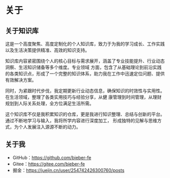 # 关于

## 关于知识库

这是一个高度聚焦、高度定制化的个人知识库，致力于为我的学习成长、工作实践以及生活决策提供精准、高效的知识支持。

知识库内容紧密围绕个人的核心目标与需求展开，涵盖了专业技能提升、行业动态洞察、生活知识储备等多个维度。专业领域
方面，包含了从基础理论到前沿实践的各类知识点，形成了一个完整的知识体系，助力我在工作中迅速定位问题、提供有效解决方案。

同时，为紧跟时代步伐，我定期更新行业动态信息，确保知识的时效性与实用性。在生活领域，整理了各类实用技巧与经验分享，从健
康管理到时间管理，从理财规划到人际关系处理，全方位满足生活所需。

这个知识库不仅是我积累知识的仓库，更是我进行知识整理、总结与创新的平台。通过不断地学习与输入，我将所学内容进行深度加工，
形成独特的见解与思维方式，为个人发展注入源源不断的动力。

## 关于我

 - GitHub：https://github.com/bieber-fe
 - Gitee：https://gitee.com/bieber-fe
 - 掘金：https://juejin.cn/user/254742426300760/posts
